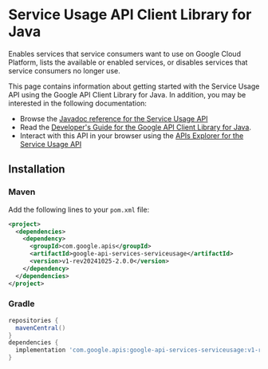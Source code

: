 # Service Usage API Client Library for Java

Enables services that service consumers want to use on Google Cloud Platform, lists the available or enabled services, or disables services that service consumers no longer use.

This page contains information about getting started with the Service Usage API
using the Google API Client Library for Java. In addition, you may be interested
in the following documentation:

* Browse the [Javadoc reference for the Service Usage API][javadoc]
* Read the [Developer's Guide for the Google API Client Library for Java][google-api-client].
* Interact with this API in your browser using the [APIs Explorer for the Service Usage API][api-explorer]

## Installation

### Maven

Add the following lines to your `pom.xml` file:

```xml
<project>
  <dependencies>
    <dependency>
      <groupId>com.google.apis</groupId>
      <artifactId>google-api-services-serviceusage</artifactId>
      <version>v1-rev20241025-2.0.0</version>
    </dependency>
  </dependencies>
</project>
```

### Gradle

```gradle
repositories {
  mavenCentral()
}
dependencies {
  implementation 'com.google.apis:google-api-services-serviceusage:v1-rev20241025-2.0.0'
}
```

[javadoc]: https://googleapis.dev/java/google-api-services-serviceusage/latest/index.html
[google-api-client]: https://github.com/googleapis/google-api-java-client/
[api-explorer]: https://developers.google.com/apis-explorer/#p/serviceusage/v1/
